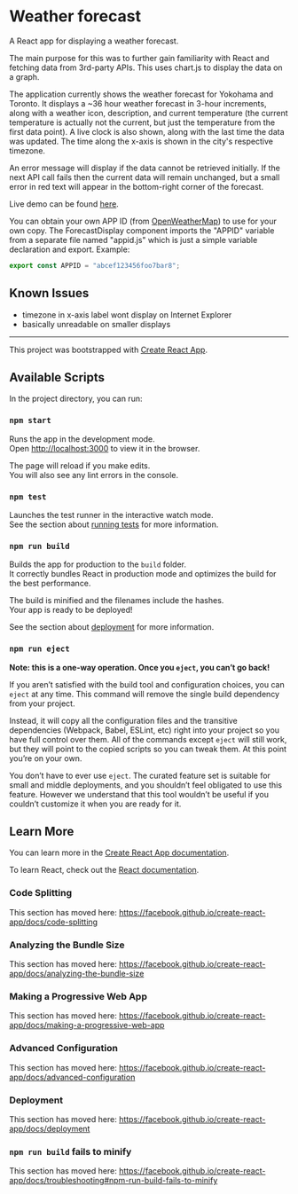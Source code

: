 # Weather forecast

A React app for displaying a weather forecast.

The main purpose for this was to further gain familiarity with React and fetching data from 3rd-party APIs. This uses chart.js to display the data on a graph.

The application currently shows the weather forecast for Yokohama and Toronto. It displays a ~36 hour weather forecast in 3-hour increments, along with a weather icon, description, and current temperature (the current temperature is actually not the current, but just the temperature from the first data point). A live clock is also shown, along with the last time the data was updated. The time along the x-axis is shown in the city's respective timezone.

An error message will display if the data cannot be retrieved initially. If the next API call fails then the current data will remain unchanged, but a small error in red text will appear in the bottom-right corner of the forecast.

Live demo can be found [here](http://weather-forecast.louis-pham.surge.sh/).

You can obtain your own APP ID (from [OpenWeatherMap](https://openweathermap.org/)) to use for your own copy. The ForecastDisplay component imports the "APPID" variable from a separate file named "appid.js" which is just a simple variable declaration and export.
Example:

```javascript
export const APPID = "abcef123456foo7bar8";
```
## Known Issues
- timezone in x-axis label wont display on Internet Explorer
- basically unreadable on smaller displays

---

This project was bootstrapped with [Create React App](https://github.com/facebook/create-react-app).

## Available Scripts

In the project directory, you can run:

### `npm start`

Runs the app in the development mode.<br>
Open [http://localhost:3000](http://localhost:3000) to view it in the browser.

The page will reload if you make edits.<br>
You will also see any lint errors in the console.

### `npm test`

Launches the test runner in the interactive watch mode.<br>
See the section about [running tests](https://facebook.github.io/create-react-app/docs/running-tests) for more information.

### `npm run build`

Builds the app for production to the `build` folder.<br>
It correctly bundles React in production mode and optimizes the build for the best performance.

The build is minified and the filenames include the hashes.<br>
Your app is ready to be deployed!

See the section about [deployment](https://facebook.github.io/create-react-app/docs/deployment) for more information.

### `npm run eject`

**Note: this is a one-way operation. Once you `eject`, you can’t go back!**

If you aren’t satisfied with the build tool and configuration choices, you can `eject` at any time. This command will remove the single build dependency from your project.

Instead, it will copy all the configuration files and the transitive dependencies (Webpack, Babel, ESLint, etc) right into your project so you have full control over them. All of the commands except `eject` will still work, but they will point to the copied scripts so you can tweak them. At this point you’re on your own.

You don’t have to ever use `eject`. The curated feature set is suitable for small and middle deployments, and you shouldn’t feel obligated to use this feature. However we understand that this tool wouldn’t be useful if you couldn’t customize it when you are ready for it.

## Learn More

You can learn more in the [Create React App documentation](https://facebook.github.io/create-react-app/docs/getting-started).

To learn React, check out the [React documentation](https://reactjs.org/).

### Code Splitting

This section has moved here: https://facebook.github.io/create-react-app/docs/code-splitting

### Analyzing the Bundle Size

This section has moved here: https://facebook.github.io/create-react-app/docs/analyzing-the-bundle-size

### Making a Progressive Web App

This section has moved here: https://facebook.github.io/create-react-app/docs/making-a-progressive-web-app

### Advanced Configuration

This section has moved here: https://facebook.github.io/create-react-app/docs/advanced-configuration

### Deployment

This section has moved here: https://facebook.github.io/create-react-app/docs/deployment

### `npm run build` fails to minify

This section has moved here: https://facebook.github.io/create-react-app/docs/troubleshooting#npm-run-build-fails-to-minify
